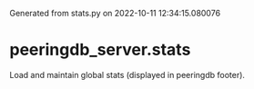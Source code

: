 Generated from stats.py on 2022-10-11 12:34:15.080076

# peeringdb_server.stats

Load and maintain global stats (displayed in peeringdb footer).
